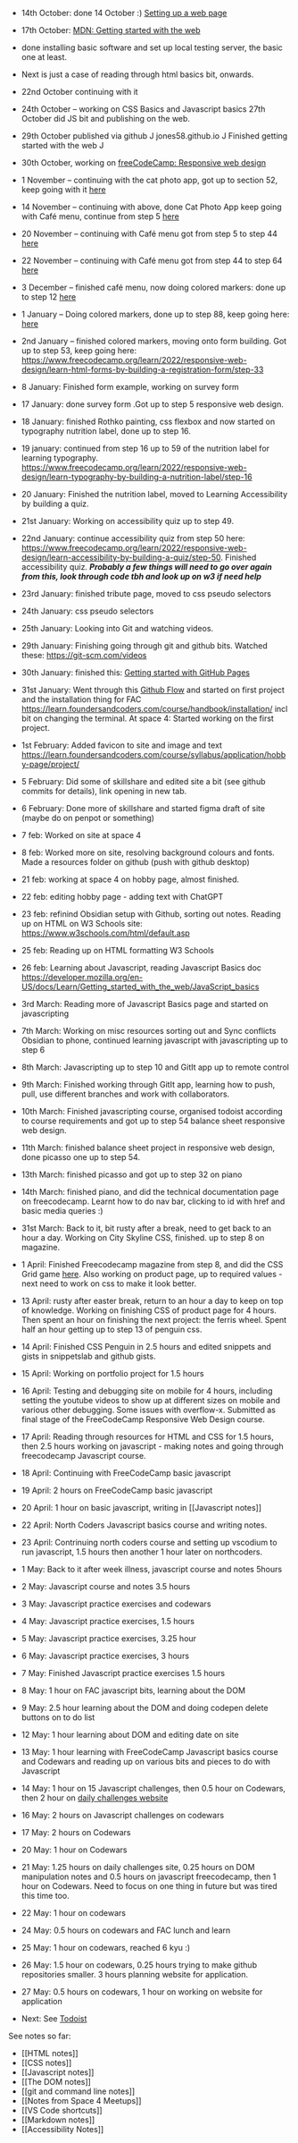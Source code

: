 
- 14th October: done 14 October :) [Setting up a web page](https://oliverjam.es/blog/complete-guide-to-making-web-pages/)
- 17th October: [MDN: Getting started with the web](https://developer.mozilla.org/en-US/docs/Learn/Getting_started_with_the_web)
- done installing basic software and set up local testing server, the basic one at least. 
- Next is just a case of reading through html basics bit, onwards. 
- 22nd October continuing with it
 - 24th October – working on CSS Basics and Javascript basics 27th October did JS bit and publishing on the web. 
 - 29th October published via github J jones58.github.io J  Finished getting started with the web J
 - 30th October, working on 	[freeCodeCamp: Responsive web design](https://www.freecodecamp.org/learn/2022/responsive-web-design/)
 - 1 November – continuing with the cat photo app, got up to section 52, keep going with it [here](https://www.freecodecamp.org/learn/2022/responsive-web-design/)
 - 14 November – continuing with above, done Cat Photo App keep going with Café menu, continue from step 5 [here](https://www.freecodecamp.org/learn/2022/responsive-web-design/)
 - 20 November – continuing with Café menu got from step 5 to step 44 [here](https://www.freecodecamp.org/learn/2022/responsive-web-design/)
 - 22 November – continuing with Café menu got from step 44 to step 64 [here](https://www.freecodecamp.org/learn/2022/responsive-web-design/)
 - 3 December – finished café menu, now doing colored markers: done up to step 12 [here](https://www.freecodecamp.org/learn/2022/responsive-web-design/learn-css-colors-by-building-a-set-of-colored-markers/step-13)
 - 1 January – Doing colored markers, done up to step 88, keep going here: [here](https://www.freecodecamp.org/learn/2022/responsive-web-design/learn-css-colors-by-building-a-set-of-colored-markers/step-13)
 - 2nd January – finished colored markers, moving onto form building. Got up to step 53, keep going here: <https://www.freecodecamp.org/learn/2022/responsive-web-design/learn-html-forms-by-building-a-registration-form/step-33> 
 - 8 January: Finished form example, working on survey form 
 - 17 January: done survey form .Got up to step 5 responsive web design. 
 - 18 January: finished Rothko painting, css flexbox and now started on typography nutrition label, done up to step 16. 
 - 19 january:  continued from step 16 up to 59 of the nutrition label for learning typography.  <https://www.freecodecamp.org/learn/2022/responsive-web-design/learn-typography-by-building-a-nutrition-label/step-16> 
 - 20 January: Finished the nutrition label, moved to Learning Accessibility by building a quiz. 
 - 21st January: Working on accessibility quiz  up to step 49. 
 - 22nd January: continue accessibility quiz from step 50 here: <https://www.freecodecamp.org/learn/2022/responsive-web-design/learn-accessibility-by-building-a-quiz/step-50>. Finished accessibility quiz. ***Probably a few things will need to go over again from this, look through code tbh and look up on w3 if need help***
 - 23rd January: finished tribute page, moved to css pseudo selectors
 - 24th January: css pseudo selectors
 - 25th January: Looking into Git and watching videos. 
 - 29th January: Finishing going through git and github bits. Watched these: <https://git-scm.com/videos> 
 - 30th January: finished this: [Getting started with GitHub Pages](https://docs.github.com/en/pages/getting-started-with-github-pages)
 - 31st January: Went through this [Github Flow](https://docs.github.com/en/get-started/quickstart/github-flow) and started on first project and the installation thing for FAC https://learn.foundersandcoders.com/course/handbook/installation/ incl bit on changing the terminal.  At space 4: Started working on the first project. 
 - 1st February: Added favicon to site and image and text https://learn.foundersandcoders.com/course/syllabus/application/hobby-page/project/  
 - 5 February: Did some of skillshare and edited site a bit (see github commits for details), link opening in new tab. 
 - 6 February: Done more of skillshare and started figma draft of site (maybe do on penpot or something)
 - 7 feb: Worked on site at space 4 
 - 8 feb: Worked more on site, resolving background colours and fonts. Made a resources folder on github (push with github desktop)
 - 21 feb: working at space 4 on hobby page, almost finished. 
 - 22 feb: editing hobby page - adding text with ChatGPT
 - 23 feb: refinind Obsidian setup with Github, sorting out notes. Reading up on HTML on W3 Schools site: https://www.w3schools.com/html/default.asp
 - 25 feb: Reading up on HTML formatting W3 Schools
 - 26 feb: Learning about Javascript, reading Javascript Basics doc https://developer.mozilla.org/en-US/docs/Learn/Getting_started_with_the_web/JavaScript_basics 
 - 3rd March: Reading more of Javascript Basics page and started on javascripting 
 - 7th March: Working on misc resources sorting out and Sync conflicts Obsidian to phone, continued learning javascript with javascripting up to step 6
 - 8th March: Javascripting up to step 10 and GitIt app up to remote control 
 - 9th March: Finished working through GitIt app, learning how to push, pull, use different branches and work with collaborators. 
 - 10th March: Finished javascripting course, organised todoist according to course requirements and got up to step 54 balance sheet responsive web design. 
 - 11th March: finished balance sheet project in responsive web design, done picasso one up to step 54. 
 - 13th March: finished picasso and got up to step 32 on piano 
 - 14th March: finished piano, and did the technical documentation page on freecodecamp. Learnt how to do nav bar, clicking to id with href and basic media queries :) 
 - 31st March: Back to it, bit rusty after a break, need to get back to an hour a day. Working on City Skyline CSS, finished. up to step 8 on magazine.
 - 1 April: Finished Freecodecamp magazine from step 8,  and did the CSS Grid game [here](https://cssgridgarden.com/). Also working on product page, up to required values - next need to work on css to make it look better.
 - 13 April: rusty after easter break, return to an hour a day to keep on top of knowledge. Working on finishing CSS of product page for 4 hours. Then spent an hour on finishing the next project: the ferris wheel. Spent half an hour getting up to step 13 of penguin css. 
 - 14 April: Finished CSS Penguin in 2.5 hours and edited snippets and gists in snippetslab and github gists. 
 - 15 April: Working on portfolio project for 1.5 hours
 - 16 April:  Testing and debugging site on mobile for 4 hours, including setting the youtube videos to show up at different sizes on mobile and various other debugging. Some issues with overflow-x. Submitted as final stage of the FreeCodeCamp Responsive Web Design course. 
 - 17 April: Reading through resources for HTML and CSS for 1.5 hours, then 2.5 hours working on javascript - making notes and going through freecodecamp Javascript course. 
 - 18 April: Continuing with FreeCodeCamp basic javascript
 - 19 April: 2 hours on FreeCodeCamp basic javascript 
 - 20 April: 1 hour on basic javascript, writing in [[Javascript notes]]
 - 22 April: North Coders Javascript basics course and writing notes. 
 - 23 April: Contrinuing north coders course and setting up vscodium to run javascript, 1.5 hours then another 1 hour later on northcoders. 
 - 1 May: Back to it after week illness, javascript course and notes 5hours
 - 2 May: Javascript course and notes 3.5 hours
 - 3 May: Javascript practice exercises and codewars
 - 4 May: Javascript practice exercises, 1.5 hours
 - 5 May:  Javascript practice exercises, 3.25 hour
 - 6 May:  Javascript practice exercises, 3 hours
 - 7 May: Finished Javascript practice exercises 1.5 hours
 - 8 May: 1 hour on FAC javascript bits, learning about the DOM 
 - 9 May: 2.5 hour learning about the DOM and doing codepen delete buttons on to do list
 - 12 May: 1 hour learning about DOM and editing date on site
 - 13 May: 1 hour learning with FreeCodeCamp Javascript basics course and Codewars and reading up on various bits and pieces to do with Javascript
 - 14 May: 1 hour on 15 Javascript challenges, then 0.5 hour on Codewars, then 2 hour on [daily challenges website](https://jones58.github.io/daily-challenges/)
 - 16 May: 2 hours on Javascript challenges on codewars
 - 17 May: 2 hours on Codewars
 - 20 May: 1 hour on Codewars
 - 21 May: 1.25 hours on daily challenges site, 0.25 hours on DOM manipulation notes and 0.5 hours on javascript freecodecamp, then 1 hour on Codewars. Need to focus on one thing in future but was tired this time too. 
 - 22 May: 1 hour on codewars
 - 24 May: 0.5 hours on codewars and FAC lunch and learn
 - 25 May: 1 hour on codewars, reached 6 kyu :) 
 - 26 May: 1.5 hour on codewars, 0.25 hours trying to make github repositories smaller. 3 hours planning website for application.
 -  27 May: 0.5 hours on codewars, 1 hour on working on website for application

 - Next: See [Todoist](https://todoist.com/app/)
 
See notes so far:
- [[HTML notes]]
- [[CSS notes]]
- [[Javascript notes]]
- [[The DOM notes]] 
- [[git and command line notes]]
- [[Notes from Space 4 Meetups]]
- [[VS Code shortcuts]]
- [[Markdown notes]]
- [[Accessibility Notes]]




